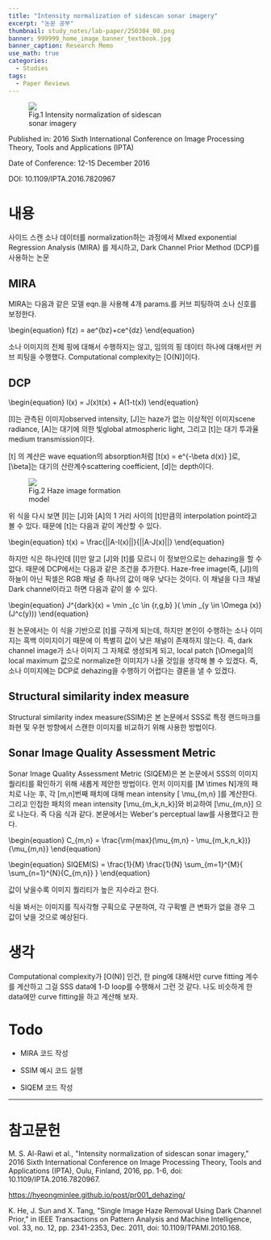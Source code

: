 ```yaml
---
title: "Intensity normalization of sidescan sonar imagery"
excerpt: "논문 공부"
thumbnail: study_notes/lab-paper/250304_00.png
banner: 999999_home_image_banner_textbook.jpg
banner_caption: Research Memo
use_math: true
categories:
  - Studies
tags:
  - Paper Reviews
---
```


<figure class="align-center" style="width: 60%">
  <a href="{{ site.url }}{{ site.baseurl }}/assets/images/study_notes/lab-paper/250304_00.png">
  <img src="{{ site.url }}{{ site.baseurl }}/assets/images/study_notes/lab-paper/250304_00.png">
  </a>
  <figcaption>
  Fig.1 Intensity normalization of sidescan sonar imagery
  </figcaption>
</figure>

Published in: 2016 Sixth International Conference on Image Processing Theory, Tools and Applications (IPTA)

Date of Conference: 12-15 December 2016

DOI: 10.1109/IPTA.2016.7820967

# 내용

사이드 스캔 소나 데이터를 normalization하는 과정에서 MIxed exponential Regression Analysis (MIRA) 를 제시하고, Dark Channel Prior Method (DCP)를 사용하는 논문

## MIRA

MIRA는 다음과 같은 모델 eqn.을 사용해 4개 params.를 커브 피팅하여 소나 신호를 보정한다.

\begin{equation}
    f(z) = ae^{bz}+ce^{dz}
\end{equation}

소나 이미지의 전체 핑에 대해서 수행하지는 않고, 임의의 핑 데이터 하나에 대해서만 커브 피팅을 수행했다. Computational complexity는 \[O(N)\]이다.

## DCP

\begin{equation}
    I(x) = J(x)t(x) + A(1-t(x))
\end{equation}

\[I\]는 관측된 이미지observed intensity, \[J\]는 haze가 없는 이상적인 이미지scene radiance, \[A\]는 대기에 의한 빛global atmospheric light, 그리고 \[t\]는 대기 투과율medium transmission이다.

\[t\] 의 계산은 wave equation의 absorption처럼 \[t(x) = e^{-\beta d(x)} \]로, \[\beta\]는 대기의 산란계수scattering coefficient, \[d\]는 depth이다.

<figure class="align-center" style="width: 40%">
  <a href="{{ site.url }}{{ site.baseurl }}/assets/images/study_notes/lab-paper/250304_01.png">
  <img src="{{ site.url }}{{ site.baseurl }}/assets/images/study_notes/lab-paper/250304_01.png">
  </a>
  <figcaption>
  Fig.2 Haze image formation model
  </figcaption>
</figure>

위 식을 다시 보면 \[I\]는 \[J\]와 \[A\]의 1 거리 사이의 \[t\]만큼의 interpolation point라고 볼 수 있다. 때문에 \[t\]는 다음과 같이 계산할 수 있다.

\begin{equation}
    t(x) = \frac{||A-I(x)||}{||A-J(x)||}
\end{equation}

하지만 식은 하나인데 \[I\]만 알고 \[J\]와 \[t\]를 모르니 이 정보만으로는 dehazing을 할 수 없다. 때문에 DCP에서는 다음과 같은 조건을 추가한다. Haze-free image(즉, \[J\])의 하늘이 아닌 픽셀은 RGB 채널 중 하나의 값이 매우 낮다는 것이다. 이 채널을 다크 채널Dark channel이라고 하면 다음과 같이 쓸 수 있다.

\begin{equation}
    J^{dark}(x) = \min _{c \in \{r,g,b\} }( \min _{y \in \Omega (x)}(J^c(y)))
\end{equation}

원 논문에서는 이 식을 기반으로 \[t\]를 구하게 되는데, 하지만 본인이 수행하는 소나 이미지는 흑백 이미지이기 때문에 이 특별히 값이 낮은 채널이 존재하지 않는다. 즉, dark channel image가 소나 이미지 그 자체로 생성되게 되고, local patch \[\Omega\]의 local maximum 값으로 normalize한 이미지가 나올 것임을 생각해 볼 수 있겠다. 즉, 소나 이미지에는 DCP로 dehazing을 수행하기 어렵다는 결론을 낼 수 있겠다.

## Structural similarity index measure

Structural similarity index measure(SSIM)은 본 논문에서 SSS로 특정 랜드마크를 좌현 및 우현 방향에서 스캔한 이미지를 비교하기 위해 사용한 방법이다.

## Sonar Image Quality Assessment Metric

Sonar Image Quality Assessment Metric (SIQEM)은 본 논문에서 SSS의 이미지 퀄리티를 확인하기 위해 새롭게 제안한 방법이다. 먼저 이미지를 \[M \times N\]개의 패치로 나눈 후, 각 \[m,n\]번째 패치에 대해 mean intensity \[ \mu\_{m,n} \]를 계산한다. 그리고 인접한 패치의 mean intensity \[\mu\_{m\_k,n\_k}\]와 비교하여 \[\mu\_{m,n}\] 으로 나눈다. 즉 다음 식과 같다. 본문에서는 Weber's perceptual law를 사용했다고 한다.

\begin{equation}
    C\_{m,n} = \frac{\rm{max}(\mu\_{m,n} - \mu\_{m\_k,n\_k})}{\mu\_{m,n}}
\end{equation}

\begin{equation}
    SIQEM(S) = \frac{1}{M} \frac{1}{N} \sum\_{m=1}^{M}{ \sum\_{n=1}^{N}{C\_{m,n}} }
\end{equation}

값이 낮을수록 이미지 퀄리티가 높은 지수라고 한다.

식을 봐서는 이미지를 직사각형 구획으로 구분하여, 각 구획별 큰 변화가 없을 경우 그 값이 낮을 것으로 예상된다.

# 생각

Computational complexity가 \[O(N)\] 인건, 한 ping에 대해서만 curve fitting 계수를 계산하고 그걸 SSS data에 1-D loop를 수행해서 그런 것 같다. 나도 비슷하게 한 data에만 curve fitting을 하고 계산해 보자.

# Todo

* MIRA 코드 작성

* SSIM 예시 코드 실행

* SIQEM 코드 작성

---

# 참고문헌

M. S. Al-Rawi et al., "Intensity normalization of sidescan sonar imagery," 2016 Sixth International Conference on Image Processing Theory, Tools and Applications (IPTA), Oulu, Finland, 2016, pp. 1-6, doi: 10.1109/IPTA.2016.7820967.

<a href="https://hyeongminlee.github.io/post/pr001_dehazing/" >https://hyeongminlee.github.io/post/pr001_dehazing/</a>

K. He, J. Sun and X. Tang, "Single Image Haze Removal Using Dark Channel Prior," in IEEE Transactions on Pattern Analysis and Machine Intelligence, vol. 33, no. 12, pp. 2341-2353, Dec. 2011, doi: 10.1109/TPAMI.2010.168.
